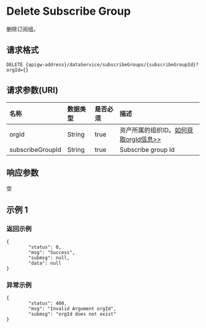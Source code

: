 # Delete Subscribe Group

删除订阅组。

## 请求格式

```
DELETE {apigw-address}/dataService/subscribeGroups/{subscribeGroupId}?orgId={}
```

## 请求参数(URI)

| **名称**         | **数据类型** | **是否必须** | **描述**           |
|:-----------------|:-------------|:-------------|:-------------------|
| orgId            | String       | true         | 资产所属的组织ID。[如何获取orgId信息>>](/docs/api/zh_CN/2.0.9/api_faqs#id-orgid-orgid)    |
| subscribeGroupId | String       | true         | Subscribe group Id |



## 响应参数

空

## 示例 1

### 返回示例

```
{
        "status": 0,
        "msg": "Success",
        "submsg": null,
        "data": null
}
```

### 异常示例

```
{
        "status": 400,
        "msg": "Invalid Argument orgId",
        "submsg": "orgId does not exist"
}
```
